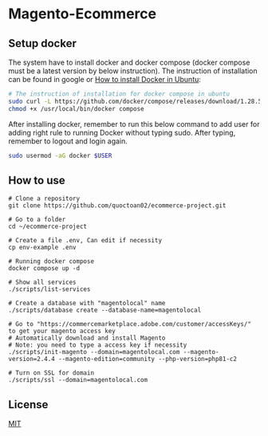 # Magento-Ecommerce 

## Setup docker
The system have to install docker and docker compose (docker compose must be a latest version by below instruction). The instruction of installation can be found in google or [How to install Docker in Ubuntu](https://docs.docker.com/engine/install/ubuntu/):

```bash
# The instruction of installation for docker compose in ubuntu
sudo curl -L https://github.com/docker/compose/releases/download/1.28.5/docker compose-Linux-x86_64 -o /usr/local/bin/docker compose
chmod +x /usr/local/bin/docker compose
```
After installing docker, remember to run this below command to add user for adding right rule to running Docker without typing sudo. After typing, remember to logout and login again. 
```bash
sudo usermod -aG docker $USER
```

## How to use
```
# Clone a repository
git clone https://github.com/quoctoan02/ecommerce-project.git

# Go to a folder
cd ~/ecommerce-project

# Create a file .env, Can edit if necessity
cp env-example .env

# Running docker compose
docker compose up -d

# Show all services
./scripts/list-services

# Create a database with "magentolocal" name
./scripts/database create --database-name=magentolocal

# Go to "https://commercemarketplace.adobe.com/customer/accessKeys/" to get your magento access key
# Automatically download and install Magento
# Note: you need to type a access key if necessity
./scripts/init-magento --domain=magentolocal.com --magento-version=2.4.4 --magento-edition=community --php-version=php81-c2

# Turn on SSL for domain
./scripts/ssl --domain=magentolocal.com

```

## License

[MIT](https://choosealicense.com/licenses/mit/)